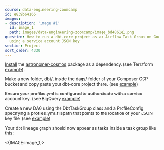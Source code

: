 ```yaml
---
course: data-engineering-zoomcamp
id: e839b64165
images:
- description: 'image #1'
  id: image_1
  path: images/data-engineering-zoomcamp/image_bd4861e1.png
question: How to run a dbt-core project as an Airflow Task Group on Google Cloud Composer
  using a service account JSON key
section: Project
sort_order: 4330
---
```


[Install](https://cloud.google.com/composer/docs/composer-2/install-python-dependencies#install_custom_packages_in_a_environment) the [astronomer-cosmos](https://github.com/astronomer/astronomer-cosmos) package as a dependency. (see Terraform [example](https://github.com/wndrlxx/ca-trademarks-data-pipeline/blob/4e6a0e757495a99e01ff6c8b981a23d6dc421046/terraform/main.tf#L100)).

Make a new folder, dbt/, inside the dags/ folder of your Composer GCP bucket and copy paste your dbt-core project there. (see [example](https://github.com/wndrlxx/ca-trademarks-data-pipeline/tree/4e6a0e757495a99e01ff6c8b981a23d6dc421046/dags/dbt/ca_trademarks_dp))

Ensure your profiles.yml is configured to authenticate with a service account key. (see BigQuery [example](https://docs.getdbt.com/docs/core/connect-data-platform/bigquery-setup#service-account-file))

Create a new DAG using the DbtTaskGroup class and a ProfileConfig specifying a profiles_yml_filepath that points to the location of your JSON key file. (see [example](https://github.com/wndrlxx/ca-trademarks-data-pipeline/blob/4e6a0e757495a99e01ff6c8b981a23d6dc421046/dags/6_dbt_cosmos_task_group.py#L47))

Your dbt lineage graph should now appear as tasks inside a task group like this:

<{IMAGE:image_1}>

